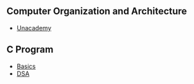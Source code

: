 ## Computer Organization and Architecture
- [Unacademy](https://youtube.com/playlist?list=PLG9aCp4uE-s3WzvFW1nI-7hHWNC8s2RdI&si=YcH6PKwYDDh-2iH7)


## C Program
- [Basics](https://www.udemy.com/course/c-programming-for-beginners-/)
- [DSA](https://www.udemy.com/course/datastructurescncpp/)

